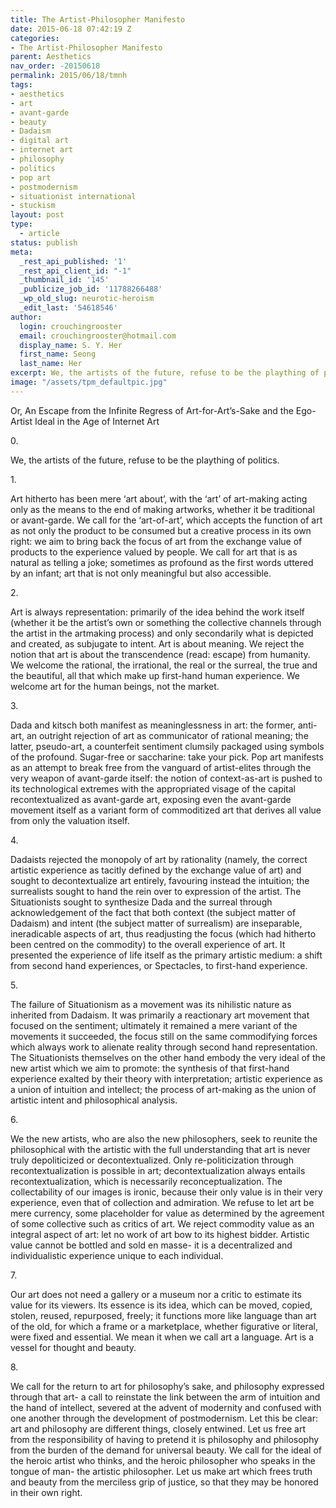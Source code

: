 ```yaml
---
title: The Artist-Philosopher Manifesto
date: 2015-06-18 07:42:19 Z
categories:
- The Artist-Philosopher Manifesto
parent: Aesthetics
nav_order: -20150618
permalink: 2015/06/18/tmnh
tags:
- aesthetics
- art
- avant-garde
- beauty
- Dadaism
- digital art
- internet art
- philosophy
- politics
- pop art
- postmodernism
- situationist international
- stuckism
layout: post
type: 
  - article
status: publish
meta:
  _rest_api_published: '1'
  _rest_api_client_id: "-1"
  _thumbnail_id: '145'
  _publicize_job_id: '11788266488'
  _wp_old_slug: neurotic-heroism
  _edit_last: '54618546'
author:
  login: crouchingrooster
  email: crouchingrooster@hotmail.com
  display_name: S. Y. Her
  first_name: Seong
  last_name: Her
excerpt: We, the artists of the future, refuse to be the plaything of politics.
image: "/assets/tpm_defaultpic.jpg"
---
```


<p>Or, An Escape from the Infinite Regress of Art-for-Art’s-Sake and the Ego-Artist Ideal in the Age of Internet Art</p>
<p>0.</p>
<p>We, the artists of the future, refuse to be the plaything of politics.</p>
<p>1.</p>
<p>Art hitherto has been mere ‘art about’, with the ‘art’ of art-making acting only as the means to the end of making artworks, whether it be traditional or avant-garde. We call for the ‘art-of-art’, which accepts the function of art as not only the product to be consumed but a creative process in its own right: we aim to bring back the focus of art from the exchange value of products to the experience valued by people. We call for art that is as natural as telling a joke; sometimes as profound as the first words uttered by an infant; art that is not only meaningful but also accessible.</p>
<p>2.</p>
<p>Art is always representation: primarily of the idea behind the work itself (whether it be the artist’s own or something the collective channels through the artist in the artmaking process) and only secondarily what is depicted and created, as subjugate to intent. Art is about meaning. We reject the notion that art is about the transcendence (read: escape) from humanity. We welcome the rational, the irrational, the real or the surreal, the true and the beautiful, all that which make up first-hand human experience. We welcome art for the human beings, not the market.</p>
<p>3.</p>
<p>Dada and kitsch both manifest as meaninglessness in art: the former, anti-art, an outright rejection of art as communicator of rational meaning; the latter, pseudo-art, a counterfeit sentiment clumsily packaged using symbols of the profound. Sugar-free or saccharine: take your pick. Pop art manifests as an attempt to break free from the vanguard of artist-elites through the very weapon of avant-garde itself: the notion of context-as-art is pushed to its technological extremes with the appropriated visage of the capital recontextualized as avant-garde art, exposing even the avant-garde movement itself as a variant form of commoditized art that derives all value from only the valuation itself.</p>
<p>4.</p>
<p>Dadaists rejected the monopoly of art by rationality (namely, the correct artistic experience as tacitly defined by the exchange value of art) and sought to decontextualize art entirely, favouring instead the intuition; the surrealists sought to hand the rein over to expression of the artist. The Situationists sought to synthesize Dada and the surreal through acknowledgement of the fact that both context (the subject matter of Dadaism) and intent (the subject matter of surrealism) are inseparable, ineradicable aspects of art, thus readjusting the focus (which had hitherto been centred on the commodity) to the overall experience of art. It presented the experience of life itself as the primary artistic medium: a shift from second hand experiences, or Spectacles, to first-hand experience.</p>
<p>5.</p>
<p>The failure of Situationism as a movement was its nihilistic nature as inherited from Dadaism. It was primarily a reactionary art movement that focused on the sentiment; ultimately it remained a mere variant of the movements it succeeded, the focus still on the same commodifying forces which always work to alienate reality through second hand representation. The Situationists themselves on the other hand embody the very ideal of the new artist which we aim to promote: the synthesis of that first-hand experience exalted by their theory with interpretation; artistic experience as a union of intuition and intellect; the process of art-making as the union of artistic intent and philosophical analysis.</p>
<p>6.</p>
<p>We the new artists, who are also the new philosophers, seek to reunite the philosophical with the artistic with the full understanding that art is never truly depoliticized or decontextualized. Only re-politicization through recontextualization is possible in art; decontextualization always entails recontextualization, which is necessarily reconceptualization. The collectability of our images is ironic, because their only value is in their very experience, even that of collection and admiration. We refuse to let art be mere currency, some placeholder for value as determined by the agreement of some collective such as critics of art. We reject commodity value as an integral aspect of art: let no work of art bow to its highest bidder. Artistic value cannot be bottled and sold en masse- it is a decentralized and individualistic experience unique to each individual.</p>
<p>7.</p>
<p>Our art does not need a gallery or a museum nor a critic to estimate its value for its viewers. Its essence is its idea, which can be moved, copied, stolen, reused, repurposed, freely; it functions more like language than art of the old, for which a frame or a marketplace, whether figurative or literal, were fixed and essential. We mean it when we call art a language. Art is a vessel for thought and beauty.</p>
<p>8.</p>
<p>We call for the return to art for philosophy’s sake, and philosophy expressed through that art- a call to reinstate the link between the arm of intuition and the hand of intellect, severed at the advent of modernity and confused with one another through the development of postmodernism. Let this be clear: art and philosophy are different things, closely entwined. Let us free art from the responsibility of having to pretend it is philosophy and philosophy from the burden of the demand for universal beauty. We call for the ideal of the heroic artist who thinks, and the heroic philosopher who speaks in the tongue of man- the artistic philosopher. Let us make art which frees truth and beauty from the merciless grip of justice, so that they may be honored in their own right.</p>
